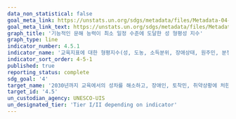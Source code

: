 ```yaml
---
data_non_statistical: false
goal_meta_link: https://unstats.un.org/sdgs/metadata/files/Metadata-04-05-01.pdf   
goal_meta_link_text: https://unstats.un.org/sdgs/metadata/files/Metadata-04-05-01.pdf   
graph_title: '기능적인 문해 능력이 최소 일정 수준에 도달한 성 형평성 지수'
graph_type: line
indicator_number: 4.5.1
indicator_name: '교육지표에 대한 형평지수(성, 도농, 소득분위, 장애상태, 원주민, 분쟁영향 여부별)'
indicator_sort_order: 4-5-1
published: true
reporting_status: complete
sdg_goal: '4'
target_name: '2030년까지 교육에서의 성차를 해소하고, 장애인, 토착민, 취약상황에 처한 아동을 포함한 취약계층이 모든 수준의 교육과 직업훈련에 평등하게 접근'
target_id: '4.5'
un_custodian_agency: UNESCO-UIS
un_designated_tier: 'Tier I/II depending on indicator'
---
```

